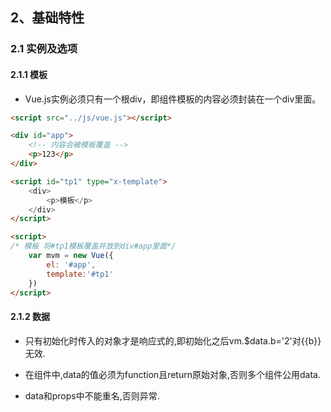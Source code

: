 ## 2、基础特性

### 2.1 实例及选项

#### 2.1.1 模板

* Vue.js实例必须只有一个根div，即组件模板的内容必须封装在一个div里面。

```markdown
<script src="../js/vue.js"></script>

<div id="app">
    <!-- 内容会被模板覆盖 -->
    <p>123</p>
</div>

<script id="tp1" type="x-template">
    <div>
        <p>模板</p>
    </div>
</script>

<script>
/* 模板 将#tp1模板覆盖并放到div#app里面*/
    var mvm = new Vue({
        el: '#app',
        template:'#tp1'
    })
</script>
```

#### 2.1.2 数据

* 只有初始化时传入的对象才是响应式的,即初始化之后vm.$data.b='2'对{{b}}无效.

* 在组件中,data的值必须为function且return原始对象,否则多个组件公用data.

* data和props中不能重名,否则异常.





